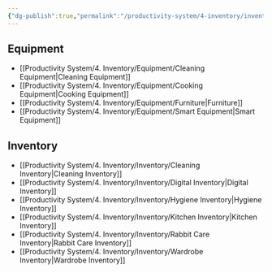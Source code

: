 ```yaml
---
{"dg-publish":true,"permalink":"/productivity-system/4-inventory/inventory-system/","tags":"gardenEntry"}
---
```



## Equipment
- [[Productivity System/4. Inventory/Equipment/Cleaning Equipment\|Cleaning Equipment]]
- [[Productivity System/4. Inventory/Equipment/Cooking Equipment\|Cooking Equipment]]
- [[Productivity System/4. Inventory/Equipment/Furniture\|Furniture]]
- [[Productivity System/4. Inventory/Equipment/Smart Equipment\|Smart Equipment]]

## Inventory
- [[Productivity System/4. Inventory/Inventory/Cleaning Inventory\|Cleaning Inventory]]
- [[Productivity System/4. Inventory/Inventory/Digital Inventory\|Digital Inventory]]
- [[Productivity System/4. Inventory/Inventory/Hygiene Inventory\|Hygiene Inventory]]
- [[Productivity System/4. Inventory/Inventory/Kitchen Inventory\|Kitchen Inventory]]
- [[Productivity System/4. Inventory/Inventory/Rabbit Care Inventory\|Rabbit Care Inventory]]
- [[Productivity System/4. Inventory/Inventory/Wardrobe Inventory\|Wardrobe Inventory]]